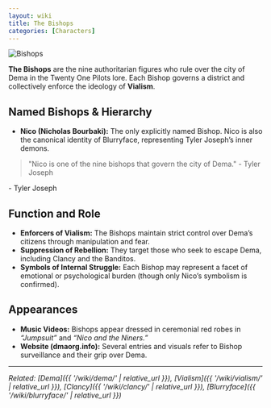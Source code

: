 ```yaml
---
layout: wiki
title: The Bishops
categories: [Characters]
---
```


![Bishops](https://static.wikia.nocookie.net/twenty-one-pilots/images/3/34/The_bishops.png/revision/latest/scale-to-width-down/1200?cb=20250303222553)

**The Bishops** are the nine authoritarian figures who rule over the city of Dema in the Twenty One Pilots lore. Each Bishop governs a district and collectively enforce the ideology of **Vialism**.

## <span class="tape-accent-red">Named Bishops & Hierarchy</span>

* **Nico (Nicholas Bourbaki):** The only explicitly named Bishop. Nico is also the canonical identity of Blurryface, representing Tyler Joseph’s inner demons.
> "Nico is one of the nine bishops that govern the city of Dema." - Tyler Joseph
<p class="quote-attribution">- Tyler Joseph</p>

## <span class="tape-accent-yellow">Function and Role</span>

* **Enforcers of Vialism:** The Bishops maintain strict control over Dema’s citizens through manipulation and fear.
* **Suppression of Rebellion:** They target those who seek to escape Dema, including Clancy and the Banditos.
* **Symbols of Internal Struggle:** Each Bishop may represent a facet of emotional or psychological burden (though only Nico’s symbolism is confirmed).

## <span class="tape-accent-yellow">Appearances</span>

* **Music Videos:** Bishops appear dressed in ceremonial red robes in *“Jumpsuit”* and *“Nico and the Niners.”*
* **Website (dmaorg.info):** Several entries and visuals refer to Bishop surveillance and their grip over Dema.

---

*Related: [Dema]({{ '/wiki/dema/' | relative_url }}), [Vialism]({{ '/wiki/vialism/' | relative_url }}), [Clancy]({{ '/wiki/clancy/' | relative_url }}), [Blurryface]({{ '/wiki/blurryface/' | relative_url }})*
